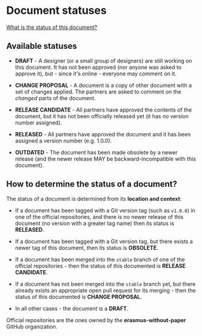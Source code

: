 Document statuses
=================

[What is the status of this document?](statuses.md)


Available statuses
------------------

* **DRAFT** - A designer (or a small group of designers) are still working on
  this document. It has not been approved (nor anyone was asked to approve it),
  but - since it's online - everyone may comment on it.

* **CHANGE PROPOSAL** - A document is a copy of other document with a set of
  changes applied. The partners are asked to comment on the *changed* parts of
  the document.

* **RELEASE CANDIDATE** - All partners have approved the contents of the
  document, but it has not been officially released yet (it has no version
  number assigned).

* **RELEASED** - All partners have approved the document and it has been
  assigned a version number (e.g. 1.0.0).

* **OUTDATED** - The document has been made obsolete by a newer release (and
  the newer release MAY be backward-incompatible with this document).


How to determine the status of a document?
------------------------------------------

The status of a document is determined from its **location and context**:

 * If a document has been tagged with a Git version tag (such as `v1.0.0`)
   in one of the official repositories, and there is no newer release of this
   document (no version with a greater tag name) then its status is
   **RELEASED**.

 * If a document has been tagged with a Git version tag, but there exists a
   newer tag of this document, then its status is **OBSOLETE**.

 * If a document has been merged into the `stable` branch of one of the
   official repositories - then the status of this documented is **RELEASE
   CANDIDATE**.

 * If a document has not been merged into the `stable` branch yet, but there
   already exists an appropriate open pull request for its merging - then the
   status of this documented is **CHANGE PROPOSAL**.

 * In all other cases - the document is a **DRAFT**.

Official repositories are the ones owned by the **erasmus-without-paper**
GitHub organization.

